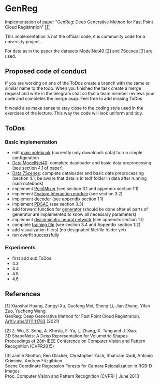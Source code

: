 # GenReg
Implementation of paper "GenReg: Deep Generative Method for Fast Point Cloud Registration" [[1]](#1)

This implementation is not the official code, it is community code for a university project.

For data as in the paper the datasets ModelNet40 [[2]](#2) and 7Scenes [[3]](#3) are used.

## Proposed code of conduct
If you are working on one of the ToDos create a branch with the same or similar name to the todo. When you finished 
the task create a merge request and write in the telegram chat so that a team member reviews your code and completes the merge asap.
Feel free to add missing ToDos.

It would also make sense to stay close to the coding style used in the exercises of the lecture. This way the code will look uniform and tidy.

## ToDos
### Basic Implementation
- edit [main notebook](main.ipynb) (currently only downloads data) to run simple configuration
- [Data ModelNet40](data/ModelNet40.py): complete dataloader and basic data preprocessing (see section 4.1 of paper)
- [Data 7Scenes](data/SevenScenes.py): complete dataloader and basic data preprocessing (section 4.1, be aware that data is in tsdf folder in data after running main notebook)
- implement [PointMixer](model/pointmixer.py) (see section 3.1 and appendix section 1.1)
- implement [Feature Interaction module](model/featureinteraction.py) (see section 3.2)
- implement [decoder](model/decoder.py) (see appendix section 1.1)
- implement [PDSAC](model/pdsac.py) (see section 3.3)
- add forward function for [generator](model/generator.py) (should be done after all parts of generator are implemented to know all necessary parameters)
- implement [discriminator neural network](model/discriminator.py) (see appendix section 1.1)
- complete [training file](training/train_genreg.py) (see section 3.4 and Appendix section 1.2)
- add visualization file(s) (no designated file/file folder yet)
- run overfit successfully
### Experiments
- first add sub ToDos
- 4.3
- 4.4
- 4.5
- 4.6

## References
<a id="1">[1]</a> 
Xiaoshui Huang, Zongyi Xu, Guofeng Mei, Sheng Li, Jian Zhang, Yifan Zuo, Yucheng Wang.\
GenReg: Deep Generative Method for Fast Point Cloud Registration.\
[ArXiv abs/2111.11783](https://arxiv.org/abs/2111.11783) (2021)

<a id="2">[2]</a>
Z. Wu, S. Song, A. Khosla, F. Yu, L. Zhang, X. Tang and J. Xiao.\
3D ShapeNets: A Deep Representation for Volumetric Shapes\
Proceedings of 28th IEEE Conference on Computer Vision and Pattern Recognition (CVPR2015)

<a id="3">[3]</a>
Jamie Shotton, Ben Glocker, Christopher Zach, Shahram Izadi, Antonio Criminisi, Andrew Fitzgibbon.\
Scene Coordinate Regression Forests for Camera Relocalization in RGB-D Images\
Proc. Computer Vision and Pattern Recognition (CVPR) | June 2013	